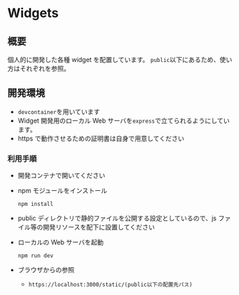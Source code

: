 # Widgets

## 概要

個人的に開発した各種 widget を配置しています。
`public`以下にあるため、使い方はそれぞれを参照。

## 開発環境

- `devcontainer`を用いています
- Widget 開発用のローカル Web サーバを`express`で立てられるようにしています。
- https で動作させるための証明書は自身で用意してください

### 利用手順

- 開発コンテナで開いてください

- npm モジュールをインストール

  ```shell
  npm install
  ```

- public ディレクトリで静的ファイルを公開する設定としているので、js ファイル等の開発リソースを配下に設置してください

- ローカルの Web サーバを起動

  ```shell
  npm run dev
  ```

- ブラウザからの参照
  - `https://localhost:3000/static/(public以下の配置先パス)`
